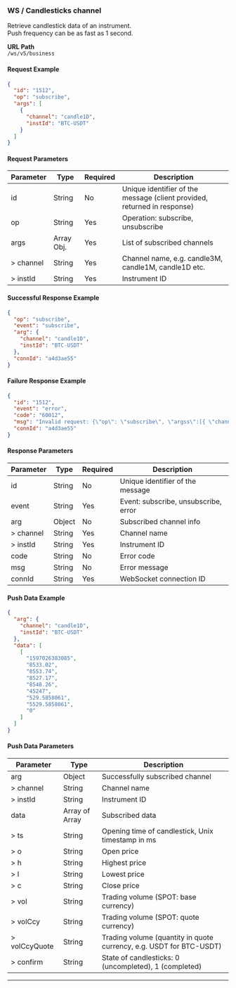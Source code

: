 ### WS / Candlesticks channel

Retrieve candlestick data of an instrument.  
Push frequency can be as fast as 1 second.

**URL Path**  
`/ws/v5/business`

#### Request Example

```json
{
  "id": "1512",
  "op": "subscribe",
  "args": [
    {
      "channel": "candle1D",
      "instId": "BTC-USDT"
    }
  ]
}
```

#### Request Parameters

| Parameter | Type       | Required | Description                                         |
|-----------|------------|----------|---------------------------------------------------|
| id        | String     | No       | Unique identifier of the message (client provided, returned in response) |
| op        | String     | Yes      | Operation: subscribe, unsubscribe                 |
| args      | Array Obj. | Yes      | List of subscribed channels                        |
| > channel | String     | Yes      | Channel name, e.g. candle3M, candle1M, candle1D etc. |
| > instId  | String     | Yes      | Instrument ID                                     |

#### Successful Response Example

```json
{
  "op": "subscribe",
  "event": "subscribe",
  "arg": {
    "channel": "candle1D",
    "instId": "BTC-USDT"
  },
  "connId": "a4d3ae55"
}
```

#### Failure Response Example

```json
{
  "id": "1512",
  "event": "error",
  "code": "60012",
  "msg": "Invalid request: {\"op\": \"subscribe\", \"argss\":[{ \"channel\" : \"candle1D\", \"instId\" : \"BTC-USD-191227\"}]}",
  "connId": "a4d3ae55"
}
```

#### Response Parameters

| Parameter | Type    | Required | Description                             |
|-----------|---------|----------|---------------------------------------|
| id        | String  | No       | Unique identifier of the message      |
| event     | String  | Yes      | Event: subscribe, unsubscribe, error  |
| arg       | Object  | No       | Subscribed channel info                |
| > channel | String  | Yes      | Channel name                          |
| > instId  | String  | Yes      | Instrument ID                        |
| code      | String  | No       | Error code                           |
| msg       | String  | No       | Error message                        |
| connId    | String  | Yes      | WebSocket connection ID               |

#### Push Data Example

```json
{
  "arg": {
    "channel": "candle1D",
    "instId": "BTC-USDT"
  },
  "data": [
    [
      "1597026383085",
      "8533.02",
      "8553.74",
      "8527.17",
      "8548.26",
      "45247",
      "529.5858061",
      "5529.5858061",
      "0"
    ]
  ]
}
```

#### Push Data Parameters

| Parameter   | Type           | Description                                                                                       |
|-------------|----------------|-------------------------------------------------------------------------------------------------|
| arg         | Object         | Successfully subscribed channel                                                                  |
| > channel   | String         | Channel name                                                                                    |
| > instId    | String         | Instrument ID                                                                                   |
| data        | Array of Array | Subscribed data                                                                                  |
| > ts        | String         | Opening time of candlestick, Unix timestamp in ms                                              |
| > o         | String         | Open price                                                                                    |
| > h         | String         | Highest price                                                                                  |
| > l         | String         | Lowest price                                                                                   |
| > c         | String         | Close price                                                                                   |
| > vol       | String         | Trading volume (SPOT: base currency)                                                          |
| > volCcy    | String         | Trading volume (SPOT: quote currency)                                                         |
| > volCcyQuote | String       | Trading volume (quantity in quote currency, e.g. USDT for BTC-USDT)                            |
| > confirm   | String         | State of candlesticks: 0 (uncompleted), 1 (completed)                                          |

***
